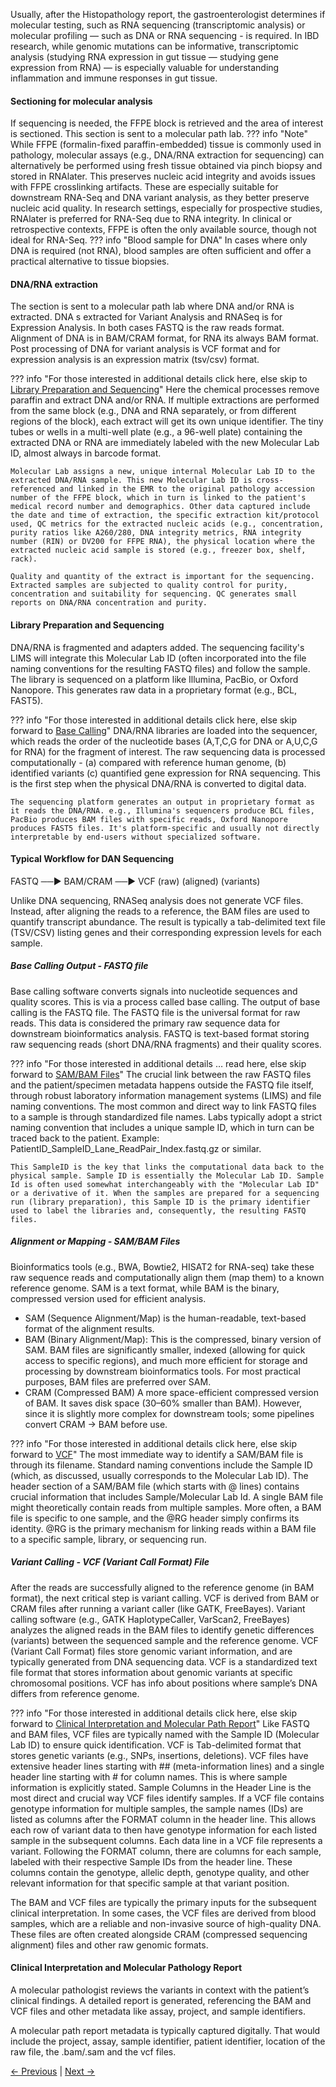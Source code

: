 Usually, after the Histopathology report, the gastroenterologist determines if molecular testing, such as RNA sequencing (transcriptomic analysis) or molecular profiling — such as DNA or RNA sequencing - is required. In IBD research, while genomic mutations can be informative, transcriptomic analysis (studying RNA expression in gut tissue — studying gene expression from RNA) — is especially valuable for understanding inflammation and immune responses in gut tissue. 

#### Sectioning for molecular analysis
If sequencing is needed, the FFPE block is retrieved and the area of interest is sectioned. This section is sent to a molecular path lab. 
??? info "Note"
    While FFPE (formalin-fixed paraffin-embedded) tissue is commonly used in pathology, molecular assays (e.g., DNA/RNA extraction for sequencing) can alternatively be performed using fresh tissue obtained via pinch biopsy and stored in RNAlater. This preserves nucleic acid integrity and avoids issues with FFPE crosslinking artifacts. These are especially suitable for downstream RNA-Seq and DNA variant analysis, as they better preserve nucleic acid quality. In research settings, especially for prospective studies, RNAlater is preferred for RNA-Seq due to RNA integrity. In clinical or retrospective contexts, FFPE is often the only available source, though not ideal for RNA-Seq.
??? info "Blood sample for DNA"
    In cases where only DNA is required (not RNA), blood samples are often sufficient and offer a practical alternative to tissue biopsies.

#### DNA/RNA extraction
The section is sent to a molecular path lab where DNA and/or RNA is extracted. DNA s extracted for Variant Analysis and RNASeq is for Expression Analysis. In both cases FASTQ is the raw reads format. Alignment of DNA is in BAM/CRAM format, for RNA its always BAM format. Post processing of DNA for variant analysis is VCF format and for expression analysis is an expression matrix (tsv/csv) format. 

??? info "For those interested in additional details click here, else skip to [Library Preparation and Sequencing](#library-preparation-and-sequencing)" 
    Here the chemical processes remove paraffin and extract DNA and/or RNA. If multiple extractions are performed from the same block (e.g., DNA and RNA separately, or from different regions of the block), each extract will get its own unique identifier. The tiny tubes or wells in a multi-well plate (e.g., a 96-well plate) containing the extracted DNA or RNA are immediately labeled with the new Molecular Lab ID, almost always in barcode format. 
    
    Molecular Lab assigns a new, unique internal Molecular Lab ID to the extracted DNA/RNA sample. This new Molecular Lab ID is cross-referenced and linked in the EMR to the original pathology accession number of the FFPE block, which in turn is linked to the patient's medical record number and demographics. Other data captured include the date and time of extraction, the specific extraction kit/protocol used, QC metrics for the extracted nucleic acids (e.g., concentration, purity ratios like A260/280, DNA integrity metrics, RNA integrity number (RIN) or DV200 for FFPE RNA), the physical location where the extracted nucleic acid sample is stored (e.g., freezer box, shelf, rack).

    Quality and quantity of the extract is important for the sequencing. Extracted samples are subjected to quality control for purity, concentration and suitability for sequencing. QC generates small reports on DNA/RNA concentration and purity.

#### Library Preparation and Sequencing
DNA/RNA is fragmented and adapters added. The sequencing facility's LIMS will integrate this Molecular Lab ID (often incorporated into the file naming conventions for the resulting FASTQ files) and follow the sample. The library is sequenced on a platform like Illumina, PacBio, or Oxford Nanopore. This generates raw data in a proprietary format (e.g., BCL, FAST5).

??? info "For those interested in additional details click here, else skip forward to [Base Calling](#base-calling-output---fastq-file)"
    DNA/RNA libraries are loaded into the sequencer, which reads the order of the nucleotide bases (A,T,C,G for DNA or A,U,C,G for RNA) for the fragment of interest. The raw sequencing data is processed computationally - (a) compared with reference human genome, (b) identified variants (c) quantified gene expression for RNA sequencing. This is the first step when the physical DNA/RNA is converted to digital data. 

    The sequencing platform generates an output in proprietary format as it reads the DNA/RNA. e.g., Illumina's sequencers produce BCL files, PacBio produces BAM files with specific reads, Oxford Nanopore produces FAST5 files. It's platform-specific and usually not directly interpretable by end-users without specialized software.

#### Typical Workflow for DAN Sequencing
FASTQ  ──▶  BAM/CRAM  ──▶  VCF
(raw)     (aligned)      (variants)

Unlike DNA sequencing, RNASeq analysis does not generate VCF files. Instead, after aligning the reads to a reference, the BAM files are used to quantify transcript abundance. The result is typically a tab-delimited text file (TSV/CSV) listing genes and their corresponding expression levels for each sample.

##### Base Calling Output - FASTQ file
Base calling software converts signals into nucleotide sequences and quality scores. This is via a process called base calling. The output of base calling is the FASTQ file. The FASTQ file is the universal format for raw reads. This data is considered the primary raw sequence data for downstream bioinformatics analysis. FASTQ is text-based format storing raw sequencing reads (short DNA/RNA fragments) and their quality scores.

??? info "For those interested in additional details … read here, else skip forward to [SAM/BAM Files](#alignment-or-mapping---sambam-files)"
    The crucial link between the raw FASTQ files and the patient/specimen metadata happens outside the FASTQ file itself, through robust laboratory information management systems (LIMS) and file naming conventions. The most common and direct way to link FASTQ files to a sample is through standardized file names. Labs typically adopt a strict naming convention that includes a unique sample ID, which in turn can be traced back to the patient. Example: PatientID_SampleID_Lane_ReadPair_Index.fastq.gz or similar. 
    
    This SampleID is the key that links the computational data back to the physical sample. Sample ID is essentially the Molecular Lab ID. Sample Id is often used somewhat interchangeably with the "Molecular Lab ID" or a derivative of it. When the samples are prepared for a sequencing run (library preparation), this Sample ID is the primary identifier used to label the libraries and, consequently, the resulting FASTQ files.

##### Alignment or Mapping - SAM/BAM Files
Bioinformatics tools (e.g., BWA, Bowtie2, HISAT2 for RNA-seq) take these raw sequence reads and computationally align them (map them) to a known reference genome. SAM is a text format, while BAM is the binary, compressed version used for efficient analysis.

- SAM (Sequence Alignment/Map) is the human-readable, text-based format of the alignment results. 
- BAM (Binary Alignment/Map): This is the compressed, binary version of SAM. BAM files are significantly smaller, indexed (allowing for quick access to specific regions), and much more efficient for storage and processing by downstream bioinformatics tools. For most practical purposes, BAM files are preferred over SAM.
- CRAM (Compressed BAM) A more space-efficient compressed version of BAM. It saves disk space (30–60% smaller than BAM). However, since it is slightly more complex for downstream tools; some pipelines convert CRAM → BAM before use.

??? info "For those interested in additional details click here, else skip forward to [VCF](#variant-calling---vcf-variant-call-format-file)"
The most immediate way to identify a SAM/BAM file is through its filename. Standard naming conventions include the Sample ID (which, as discussed, usually corresponds to the Molecular Lab ID). The header section of a SAM/BAM file (which starts with @ lines) contains crucial information that includes Sample/Molecular Lab Id. A single BAM file might theoretically contain reads from multiple samples. More often, a BAM file is specific to one sample, and the @RG header simply confirms its identity. @RG is the primary mechanism for linking reads within a BAM file to a specific sample, library, or sequencing run. 

##### Variant Calling - VCF (Variant Call Format) File
After the reads are successfully aligned to the reference genome (in BAM format), the next critical step is variant calling. VCF is derived from BAM or CRAM files after running a variant caller (like GATK, FreeBayes). Variant calling software (e.g., GATK HaplotypeCaller, VarScan2, FreeBayes) analyzes the aligned reads in the BAM files to identify genetic differences (variants) between the sequenced sample and the reference genome. VCF (Variant Call Format) files store genomic variant information, and are typically generated from DNA sequencing data. VCF is a standardized text file format that stores information about genomic variants at specific chromosomal positions. VCF has info about positions where sample’s DNA differs from reference genome.

??? info "For those interested in additional details click here, else skip forward to [Clinical Interpretation and Molecular Path Report](#clinical-interpretation-and-molecular-pathology-report)"
    Like FASTQ and BAM files, VCF files are typically named with the Sample ID (Molecular Lab ID) to ensure quick identification. VCF is Tab-delimited format that stores genetic variants (e.g., SNPs, insertions, deletions). VCF files have extensive header lines starting with ## (meta-information lines) and a single header line starting with # for column names. This is where sample information is explicitly stated. Sample Columns in the Header Line is the most direct and crucial way VCF files identify samples. If a VCF file contains genotype information for multiple samples, the sample names (IDs) are listed as columns after the FORMAT column in the header line. This allows each row of variant data to then have genotype information for each listed sample in the subsequent columns. Each data line in a VCF file represents a variant. Following the FORMAT column, there are columns for each sample, labeled with their respective Sample IDs from the header line. These columns contain the genotype, allelic depth, genotype quality, and other relevant information for that specific sample at that variant position.

The BAM and VCF files are typically the primary inputs for the subsequent clinical interpretation. In some cases, the VCF files are derived from blood samples, which are a reliable and non-invasive source of high-quality DNA. These files are often created alongside CRAM (compressed sequencing alignment) files and other raw genomic formats.

#### Clinical Interpretation and Molecular Pathology Report
A molecular pathologist reviews the variants in context with the patient’s clinical findings. A detailed report is generated, referencing the BAM and VCF files and other metadata like assay, project, and sample identifiers.

A molecular path report metadata is typically captured digitally. That would include the project, assay, sample identifier, patient identifier, location of the raw file, the .bam/.sam and the vcf files.

[← Previous](at-histopath.md) | [Next →](end-note.md)